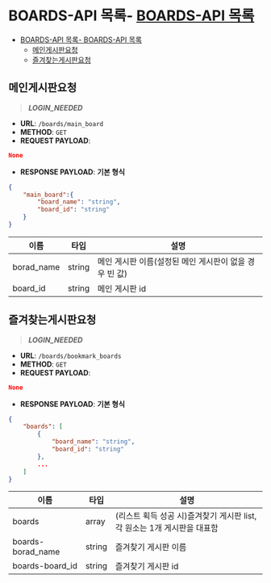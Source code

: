 # BOARDS-API 목록- [BOARDS-API 목록](#boards-api-목록)

- [BOARDS-API 목록- BOARDS-API 목록](#boards-api-목록--boards-api-목록)
  - [메인게시판요청](#메인게시판요청)
  - [즐겨찾는게시판요청](#즐겨찾는게시판요청)


## 메인게시판요청

>***LOGIN_NEEDED***

- **URL**: `/boards/main_board`
- **METHOD**: `GET`
- **REQUEST PAYLOAD**:
```json
None
```
- **RESPONSE PAYLOAD**: **기본 형식**

```json
{
    "main_board":{
        "board_name": "string",
        "board_id": "string"
    }
}
```
|이름|타입|설명|
| - | - | - |
|borad_name|string|메인 게시판 이름(설정된 메인 게시판이 없을 경우 빈 값)|
|board_id|string|메인 게시판 id|

## 즐겨찾는게시판요청

>***LOGIN_NEEDED***

- **URL**: `/boards/bookmark_boards`
- **METHOD**: `GET`
- **REQUEST PAYLOAD**:
```json
None
```
- **RESPONSE PAYLOAD**: **기본 형식**

```json
{
    "boards": [
        {
            "board_name": "string",
            "board_id": "string"
        },
        ...
    ]
}
```
|이름|타입|설명|
| - | - | - |
|boards|array|(리스트 획득 성공 시)즐겨찾기 게시판 list, 각 원소는 1개 게시판을 대표함|
|boards-borad_name|string|즐겨찾기 게시판 이름|
|boards-board_id|string|즐겨찾기 게시판 id|